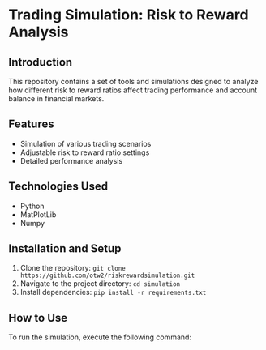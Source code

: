 # Trading Simulation: Risk to Reward Analysis

## Introduction
This repository contains a set of tools and simulations designed to analyze how different risk to reward ratios affect trading performance and account balance in financial markets.

## Features
- Simulation of various trading scenarios
- Adjustable risk to reward ratio settings
- Detailed performance analysis

## Technologies Used
- Python
- MatPlotLib
- Numpy

## Installation and Setup
1. Clone the repository: `git clone https://github.com/otw2/riskrewardsimulation.git`
2. Navigate to the project directory: `cd simulation`
3. Install dependencies: `pip install -r requirements.txt`

## How to Use
To run the simulation, execute the following command:
